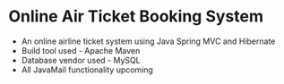 # Online Air Ticket Booking System

* An online airline ticket system using Java Spring MVC and Hibernate
* Build tool used - Apache Maven
* Database vendor used - MySQL
* All JavaMail functionality upcoming